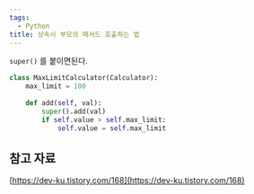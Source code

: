 ```yaml
---
tags:
  - Python
title: 상속시 부모의 메서드 호출하는 법
---
```


`super()` 를 붙이면된다.

```python
class MaxLimitCalculator(Calculator):
    max_limit = 100
    
    def add(self, val):
        super().add(val)
        if self.value > self.max_limit:
            self.value = self.max_limit
```

## 참고 자료

[https://dev-ku.tistory.com/168](https://dev-ku.tistory.com/168)
